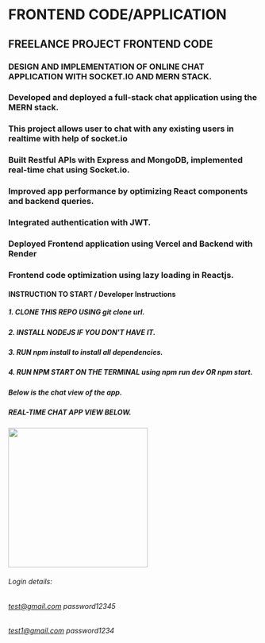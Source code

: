 # FRONTEND CODE/APPLICATION
## FREELANCE PROJECT FRONTEND CODE
### DESIGN AND IMPLEMENTATION OF ONLINE CHAT APPLICATION WITH SOCKET.IO AND MERN STACK.


### Developed and deployed a full-stack chat application using the MERN stack.
### This project allows user to chat with any existing users in realtime with help of socket.io
### Built Restful APIs with Express and MongoDB, implemented real-time chat using Socket.io.
### Improved app performance by optimizing React components and backend queries.
### Integrated authentication with JWT.
### Deployed Frontend application using Vercel and Backend with Render
### Frontend code optimization using lazy loading in Reactjs.


#### INSTRUCTION TO START / Developer Instructions
##### 1. CLONE THIS REPO USING git clone url.
##### 2. INSTALL NODEJS IF YOU DON'T HAVE IT.
##### 3. RUN npm install to install all dependencies.
##### 4. RUN NPM START ON THE TERMINAL using npm run dev OR npm start.

##### Below is the chat view of the app.

##### REAL-TIME CHAT APP VIEW BELOW.
<img width="281" alt="" src="https://github.com/user-attachments/assets/9cc8c186-da68-46ef-81bd-3985b892abbe" />

###### Login details: 
###### test@gmail.com  password12345
###### test1@gmail.com password1234

